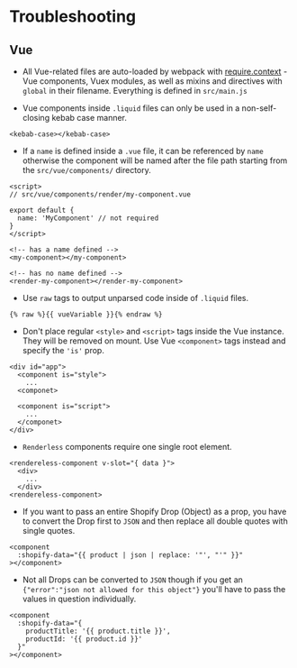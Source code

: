 # Troubleshooting

## Vue

- All Vue-related files are auto-loaded by webpack with [require.context](https://webpack.js.org/guides/dependency-management/#requirecontext) - Vue components, Vuex modules, as well as mixins and directives with `global` in their filename. Everything is defined in `src/main.js`

- Vue components inside `.liquid` files can only be used in a non-self-closing kebab case manner.

```liquid
<kebab-case></kebab-case>
```

- If a `name` is defined inside a `.vue` file, it can be referenced by `name` otherwise the component will be named after the file path starting from the `src/vue/components/` directory.

```vue
<script>
// src/vue/components/render/my-component.vue

export default {
  name: 'MyComponent' // not required
}
</script>
```

```liquid
<!-- has a name defined -->
<my-component></my-component>

<!-- has no name defined -->
<render-my-component></render-my-component>
```

- Use `raw` tags to output unparsed code inside of `.liquid` files.

```liquid
{% raw %}{{ vueVariable }}{% endraw %}
```

- Don't place regular `<style>` and `<script>` tags inside the Vue instance. They will be removed on mount. Use Vue `<component>` tags instead and specify the `'is'` prop.

```liquid
<div id="app">
  <component is="style">
    ...
  <componet>

  <component is="script">
    ...
  </componet>
</div>
```

- `Renderless` components require one single root element.

```liquid
<rendereless-component v-slot="{ data }">
  <div>
    ...
  </div>
<rendereless-component>
```

- If you want to pass an entire Shopify Drop (Object) as a prop, you have to convert the Drop first to `JSON` and then replace all double quotes with single quotes.

```liquid
<component
  :shopify-data="{{ product | json | replace: '"', "'" }}"
></component>
```

- Not all Drops can be converted to `JSON` though if you get an `{"error":"json not allowed for this object"}` you'll have to pass the values in question individually.

```liquid
<component
  :shopify-data="{
    productTitle: '{{ product.title }}',
    productId: '{{ product.id }}'
  }"
></component>
```